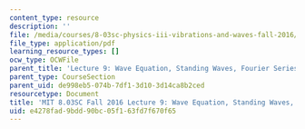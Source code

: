 ```yaml
---
content_type: resource
description: ''
file: /media/courses/8-03sc-physics-iii-vibrations-and-waves-fall-2016/e4278fad9bdd90bc05f163fd7f670f65_MIT8_03SCF16_Lec9.pdf
file_type: application/pdf
learning_resource_types: []
ocw_type: OCWFile
parent_title: 'Lecture 9: Wave Equation, Standing Waves, Fourier Series'
parent_type: CourseSection
parent_uid: de998eb5-074b-7df1-3d10-3d14ca8b2ced
resourcetype: Document
title: 'MIT 8.03SC Fall 2016 Lecture 9: Wave Equation, Standing Waves, Fourier Series'
uid: e4278fad-9bdd-90bc-05f1-63fd7f670f65
---
```

